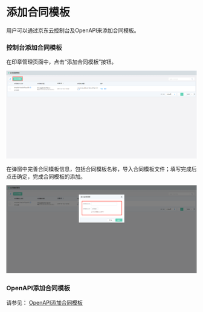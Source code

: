 # 添加合同模板

用户可以通过京东云控制台及OpenAPI来添加合同模板。

### 控制台添加合同模板

在印章管理页面中，点击“添加合同模板”按钮。

![合同模板添加.png](/image/Electronic-Signature/合同模板添加.png)

在弹窗中完善合同模板信息，包括合同模板名称，导入合同模板文件；填写完成后点击确定，完成合同模板的添加。

![完善合同模板信息.png](/image/Electronic-Signature/完善合同模板信息.png)

### OpenAPI添加合同模板

请参见： [OpenAPI添加合同模板](/API/Electronic-Signature/Template-Management/uploadTemplate.md)